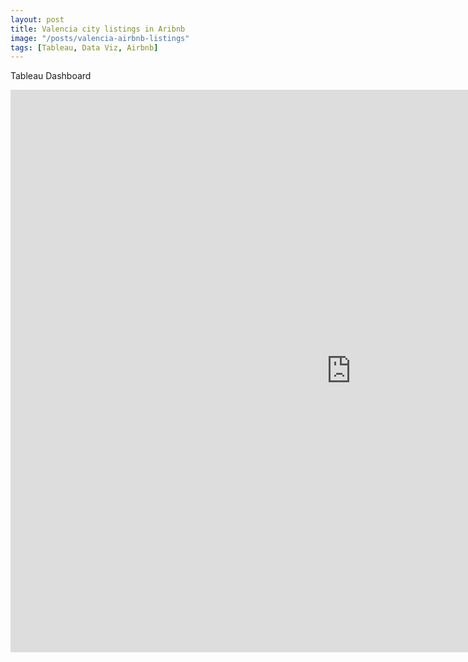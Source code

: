 ```yaml
---
layout: post
title: Valencia city listings in Aribnb
image: "/posts/valencia-airbnb-listings"
tags: [Tableau, Data Viz, Airbnb]
---
```


Tableau Dashboard 

<iframe seamless frameborder="0" src="https://public.tableau.com/views/Book3_16839393132390/Dashboard1?):embed=yes&:display_count=yes&:showVizHome=no" width = '1090' height = '900'></iframe>
